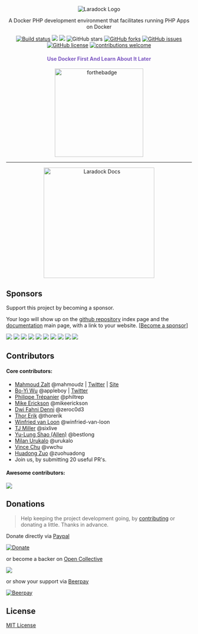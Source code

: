 <p align="center">
    <img src="/.github/home-page-images/laradock-logo.jpg?raw=true" alt="Laradock Logo"/>
</p>

<p align="center">A Docker PHP development environment that facilitates running PHP Apps on Docker</p>

<p align="center">
   <a href="https://travis-ci.org/laradock/laradock"><img src="https://travis-ci.org/laradock/laradock.svg?branch=master" alt="Build status"></a>
   <a href="https://github.com/laradock/laradock/stargazers"><a href="#backers" alt="sponsors on Open Collective"><img src="https://opencollective.com/laradock/backers/badge.svg" /></a> <a href="#sponsors" alt="Sponsors on Open Collective"><img src="https://opencollective.com/laradock/sponsors/badge.svg" /></a> <img src="https://img.shields.io/github/stars/laradock/laradock.svg" alt="GitHub stars"></a>
   <a href="https://github.com/laradock/laradock/network"><img src="https://img.shields.io/github/forks/laradock/laradock.svg" alt="GitHub forks"></a>
   <a href="https://github.com/laradock/laradock/issues"><img src="https://img.shields.io/github/issues/laradock/laradock.svg" alt="GitHub issues"></a>
   <a href="https://raw.githubusercontent.com/laradock/laradock/master/LICENSE"><img src="https://img.shields.io/badge/license-MIT-blue.svg" alt="GitHub license"></a>
    <a href="http://laradock.io/contributing"><img src="https://img.shields.io/badge/contributions-welcome-brightgreen.svg?style=flat" alt="contributions welcome"></a>
</p>

<h4 align="center" style="color:#7d58c2">Use Docker First And Learn About It Later</h4>

<p align="center">
    <a href="https://zalt.me"><img src="http://forthebadge.com/images/badges/built-by-developers.svg" alt="forthebadge" width="240" ></a>
</p>


---

<p align="center">
	<a href="http://laradock.io">
	   <img src="https://s19.postimg.org/ecnn9vdw3/Screen_Shot_2017-08-01_at_5.08.54_AM.png" width=300px" alt="Laradock Docs"/>
	</a>
</p>


## Sponsors

Support this project by becoming a sponsor. 

Your logo will show up on the [github repository](https://github.com/laradock/laradock/) index page and the [documentation](http://laradock.io/) main page, with a link to your website. [[Become a sponsor](https://opencollective.com/laradock#sponsor)]

<a href="https://opencollective.com/laradock/sponsor/0/website" target="_blank"><img src="https://opencollective.com/laradock/sponsor/0/avatar.svg"></a>
<a href="https://opencollective.com/laradock/sponsor/1/website" target="_blank"><img src="https://opencollective.com/laradock/sponsor/1/avatar.svg"></a>
<a href="https://opencollective.com/laradock/sponsor/2/website" target="_blank"><img src="https://opencollective.com/laradock/sponsor/2/avatar.svg"></a>
<a href="https://opencollective.com/laradock/sponsor/3/website" target="_blank"><img src="https://opencollective.com/laradock/sponsor/3/avatar.svg"></a>
<a href="https://opencollective.com/laradock/sponsor/4/website" target="_blank"><img src="https://opencollective.com/laradock/sponsor/4/avatar.svg"></a>
<a href="https://opencollective.com/laradock/sponsor/5/website" target="_blank"><img src="https://opencollective.com/laradock/sponsor/5/avatar.svg"></a>
<a href="https://opencollective.com/laradock/sponsor/6/website" target="_blank"><img src="https://opencollective.com/laradock/sponsor/6/avatar.svg"></a>
<a href="https://opencollective.com/laradock/sponsor/7/website" target="_blank"><img src="https://opencollective.com/laradock/sponsor/7/avatar.svg"></a>
<a href="https://opencollective.com/laradock/sponsor/8/website" target="_blank"><img src="https://opencollective.com/laradock/sponsor/8/avatar.svg"></a>
<a href="https://opencollective.com/laradock/sponsor/9/website" target="_blank"><img src="https://opencollective.com/laradock/sponsor/9/avatar.svg"></a>


## Contributors

#### Core contributors:
- [Mahmoud Zalt](https://github.com/Mahmoudz) @mahmoudz | [Twitter](https://twitter.com/Mahmoud_Zalt) | [Site](http://zalt.me)
- [Bo-Yi Wu](https://github.com/appleboy) @appleboy | [Twitter](https://twitter.com/appleboy)
- [Philippe Trépanier](https://github.com/philtrep) @philtrep
- [Mike Erickson](https://github.com/mikeerickson) @mikeerickson
- [Dwi Fahni Denni](https://github.com/zeroc0d3) @zeroc0d3
- [Thor Erik](https://github.com/thorerik) @thorerik
- [Winfried van Loon](https://github.com/winfried-van-loon) @winfried-van-loon
- [TJ Miller](https://github.com/sixlive) @sixlive
- [Yu-Lung Shao (Allen)](https://github.com/bestlong) @bestlong
- [Milan Urukalo](https://github.com/urukalo) @urukalo
- [Vince Chu](https://github.com/vwchu) @vwchu
- [Huadong Zuo](https://github.com/zuohuadong) @zuohuadong
- Join us, by submitting 20 useful PR's.

#### Awesome contributors:

<a href="https://github.com/laradock/laradock/graphs/contributors"><img src="https://opencollective.com/laradock/contributors.svg?width=890" /></a>


## Donations

> Help keeping the project development going, by [contributing](http://laradock.io/contributing) or donating a little. 
> Thanks in advance.

Donate directly via [Paypal](https://www.paypal.me/mzalt)

[![Donate](https://img.shields.io/badge/Donate-PayPal-green.svg)](https://www.paypal.me/mzalt) 

or become a backer on [Open Collective](https://opencollective.com/laradock#backer)

<a href="https://opencollective.com/laradock#backers" target="_blank"><img src="https://opencollective.com/laradock/backers.svg?width=890"></a>

or show your support via [Beerpay](https://beerpay.io/laradock/laradock) 

[![Beerpay](https://beerpay.io/laradock/laradock/badge.svg?style=flat)](https://beerpay.io/laradock/laradock)


## License

[MIT License](https://github.com/laradock/laradock/blob/master/LICENSE)
